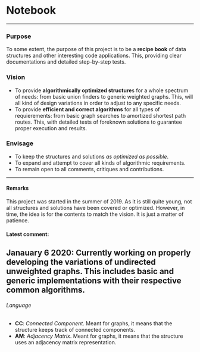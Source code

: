 # Notebook

------------

### Purpose
To some extent, the purpose of this project is to be a **recipe book** of data structures and other interesting code applications. This, providing clear documentations and detailed step-by-step tests.

### Vision
- To provide **algorithmically optimized structure**s for a whole spectrum of needs: from basic union finders to generic weighted graphs. This, will all kind of design variations in order to adjust to any specific needs.
- To provide **efficient and correct algorithms** for all types of requierements: from basic graph searches to amortized shortest path routes. This, with detailed tests of foreknown solutions to guarantee proper execution and results.

### Envisage
- To keep the structures and solutions *as optimized as possible*.
- To expand and attempt to cover all kinds of algorithmic requirements.
- To remain open to all comments, critiques and contributions.

------------

#### Remarks
This project was started in the summer of 2019. As it is still quite young, not all structures and solutions have been covered or optimized. However, in time, the idea is for the contents to match the vision. It is just a matter of patience.

#### Latest comment:
**Janauary 6 2020**: Currently working on properly developing the variations of undirected unweighted graphs. This includes basic and generic implementations with their respective common algorithms.
------------

###### Language
- **CC**: *Connected Component*. Meant for graphs, it means that the structure keeps track of connected components.
- **AM**: *Adjacency Matrix*. Meant for graphs, it means that the structure uses an adjacency matrix representation.